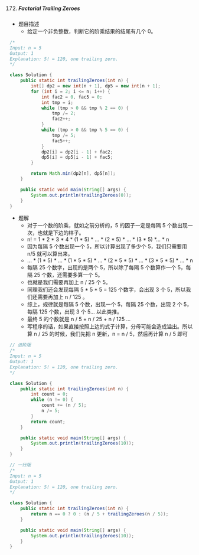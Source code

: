 

172. ##### Factorial Trailing Zeroes

- 题目描述
  - 给定一个非负整数，判断它的阶乘结果的结尾有几个 0。

```java
/*
Input: n = 5
Output: 1
Explanation: 5! = 120, one trailing zero.
*/

class Solution {
    public static int trailingZeroes(int n) {
        int[] dp2 = new int[n + 1], dp5 = new int[n + 1];
        for (int i = 2; i <= n; i++) {
            int fac2 = 0, fac5 = 0;
            int tmp = i;
            while (tmp > 0 && tmp % 2 == 0) {
                tmp /= 2;
                fac2++;
            }
            while (tmp > 0 && tmp % 5 == 0) {
                tmp /= 5;
                fac5++;
            }
            dp2[i] = dp2[i - 1] + fac2;
            dp5[i] = dp5[i - 1] + fac5;
        }

        return Math.min(dp2[n], dp5[n]);
    }

    public static void main(String[] args) {
        System.out.println(trailingZeroes(0));
    }
}
```

- 题解
  - 对于一个数的阶乘，就如之前分析的，5 的因子一定是每隔 5 个数出现一次，也就是下边的样子。
  - n! = 1 * 2 * 3 * 4 * (1 * 5) * ... * (2 * 5) * ... * (3 * 5) *... * n
  - 因为每隔 5 个数出现一个 5，所以计算出现了多少个 5，我们只需要用 n/5 就可以算出来。
  - ... * (1 * 5) * ... * (1 * 5 * 5) * ... * (2 * 5 * 5) * ... * (3 * 5 * 5) * ... * n
  - 每隔 25 个数字，出现的是两个 5，所以除了每隔 5 个数算作一个 5，每隔 25 个数，还需要多算一个 5。
  - 也就是我们需要再加上 n / 25 个 5。
  - 同理我们还会发现每隔 5 * 5 * 5 = 125 个数字，会出现 3 个 5，所以我们还需要再加上 n / 125 。
  - 综上，规律就是每隔 5 个数，出现一个 5，每隔 25 个数，出现 2 个 5，每隔 125 个数，出现 3 个 5... 以此类推。
  - 最终 5 的个数就是 n / 5 + n / 25 + n / 125 ...
  - 写程序的话，如果直接按照上边的式子计算，分母可能会造成溢出。所以算 n / 25 的时候，我们先把 n 更新，n = n / 5，然后再计算 n / 5 即可

```java
// 进阶版
/*
Input: n = 5
Output: 1
Explanation: 5! = 120, one trailing zero.
*/

class Solution {
    public static int trailingZeroes(int n) {
        int count = 0;
        while (n != 0) {
            count += (n / 5);
            n /= 5;
        }
        return count;
    }

    public static void main(String[] args) {
        System.out.println(trailingZeroes(10));
    }
}

// 一行版
/*
Input: n = 5
Output: 1
Explanation: 5! = 120, one trailing zero.
*/

class Solution {
    public static int trailingZeroes(int n) {
        return n == 0 ? 0 : (n / 5 + trailingZeroes(n / 5));
    }

    public static void main(String[] args) {
        System.out.println(trailingZeroes(10));
    }
}
```

